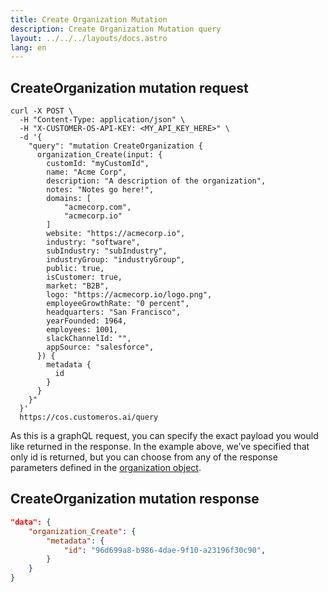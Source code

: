 ```yaml
---
title: Create Organization Mutation
description: Create Organization Mutation query
layout: ../../../layouts/docs.astro
lang: en
---
```


## CreateOrganization mutation request

```curl
curl -X POST \
  -H "Content-Type: application/json" \
  -H "X-CUSTOMER-OS-API-KEY: <MY_API_KEY_HERE>" \
  -d '{
    "query": "mutation CreateOrganization { 
      organization_Create(input: { 
        customId: "myCustomId", 
        name: "Acme Corp",
        description: "A description of the organization",
        notes: "Notes go here!",
        domains: [
            "acmecorp.com",
            "acmecorp.io"
        ]
        website: "https://acmecorp.io",
        industry: "software",
        subIndustry: "subIndustry",
        industryGroup: "industryGroup",
        public: true,
        isCustomer: true,
        market: "B2B",
        logo: "https://acmecorp.io/logo.png",
        employeeGrowthRate: "0 percent",
        headquarters: "San Francisco",
        yearFounded: 1964,
        employees: 1001,
        slackChannelId: "",
        appSource: "salesforce",
      }) {
        metadata {
          id
        } 
      } 
    }"
  }' 
  https://cos.customeros.ai/query

```

As this is a graphQL request, you can specify the exact payload you would like returned in the response. In the example above, we’ve specified that only id is returned, but you can choose from any of the response parameters defined in the [organization object](objects/organization).

## CreateOrganization mutation response
```json
"data": {
    "organization_Create": {
        "metadata": {
            "id": "96d699a8-b986-4dae-9f10-a23196f30c90",
        }
    }
}
```